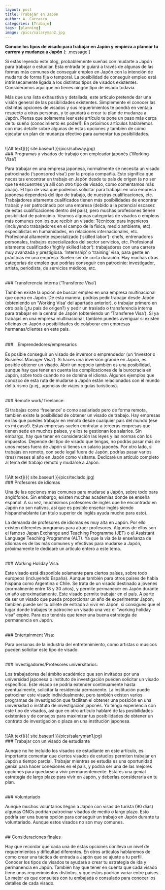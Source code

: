 ```yaml
---
layout: post
title: Trabajar en Japón
author: A. Carrasco
categories: [Trabajo]
tags: [planning]
image: /pics/salaryman2.jpg
---
```


**Conoce los tipos de visado para trabajar en Japón y empieza a planear tu carrera y mudanza a Japón**
{: .message }

Si estás leyendo este blog, probablemente sueñas con mudarte a Japón para trabajar o estudiar. Esta entrada te guiará a través de algunas de las formas más comunes de conseguir empleo en Japón con la intención de mudarte de forma fija o temporal. La posibilidad de conseguir empleo está intrínsecamente ligada a los distintos tipos de visados existentes. Consideramos aquí que no tienes ningún tipo de visado todavía. 

Más que una lista exhaustiva y detallada, este artículo pretende dar una visión general de las posibilidades existentes. Simplemente el conocer las distintas opciones de visados y sus requerimientos te pondrá en ventaja respecto a otras personas, y te ayudará a crear tu plan de mudanza a Japón. Piensa que solamente leer este artículo te pone un paso más cerca de tu sueño (conocimiento es poder!). En próximos artículos hablaremos con más detalle sobre algunas de estas opciones y también de cómo ejecutar un plan de mudanza efectivo para aumentar tus posibilidades.  

<br>
![Alt text]({{ site.baseurl }}/pics/subway.jpg)
<br>
### Programas y visados de trabajo con empleador japonés (‘Working Visa’)

Para trabajar en una empresa japonesa, normalmente se necesita un visado patrocinado (‘sponsored visa’) por la propia compañia. Esto significa que necesitas encontrar un trabajo en Japón desde tu país de origen (a no ser que te encuentres ya allí con otro tipo de visado, como comentamos más abajo). El tipo de visa que podemos solicitar para trabajar en una empresa japonesa dependerá del tipo de trabajo, de nuestras cualificaciones, etc. Trabajadores altamente cualificados tienen más posibilidades de encontrar trabajo y ser patrocinado por una empresa (debido a la potencial escasez de estas cualificaciones dentro del país), pero muchas profesiones tienen posibilidad de patrocinio. Veamos algunas categorías de visados o empleos más comunes con los que recibir un visado:
Técnicos: para ingenieros (incluyendo trabajadores en el campo de la física, medio ambiente, etc), especialistas en humanidades, en relaciones internacionales, etc. 
Profesional altamente especializado  (‘skilled labor’): chefs, entrenadores personales, trabajos especializados del sector servicios, etc.
Profesional altamente cualificado (‘highly skilled labor’): trabajadores con una carrera muy avanzada y prestigiosa.
‘Internship' o ‘training’ visa, para gente en prácticas en una empresa. Suelen ser de corta duración. 
Hay muchas otras categorías de empleo que podrías conseguir con patrocinio: investigador, artista, periodista, de servicios médicos, etc. 

<br>
### Transferencia interna (‘Transferee Visa’)

También existe la opción de buscar empleo en una empresa multinacional que opera en Japón. De esta manera, podrías pedir trabajar desde Japón (obteniendo un ‘Working Visa’ del apartado anterior), o trabajar primero en otro país (¿tu país de origen?) y pedir un traslado o transferencia interna para trabajar en la central de Japón (obteniendo un ‘Transferee Visa’). Si ya trabajas en una empresa multinacional, también puedes averiguar si existen oficinas en Japón o posibilidades de colaborar con empresas hermanas/clientes en este país.

<br>
###　Emprendedores/empresarios

Es posible conseguir un visado de inversor o emprendedor (un ‘Investor o Business Manager Visa’). Si haces una inversión grande en Japón, es posible obtener un visado. Abrir un negocio también es una posibilidad, aunque hay que tener en cuenta las complicaciones de la burocracia en Japón, sobre todo cuando no se domina el idioma. Algunos ejemplos que conozco de esta ruta de mudarse a Japón están relacionados con el mundo del turismo (p.ej., agencias de viajes o guías turísticos).

<br>
### Remote work/ freelance:

Si trabajas como ‘freelance’ o como asalariado pero de forma remota, también existe la posibilidad de obtener un visado de trabajo. Hay empresas en las que puedes trabajar en remoto desde cualquier país del mundo (ese es mi caso!). Estas empresas suelen contratar a terceras empresas que tienen sede en muchos países, y ellos te gestionan los salarios. Sin embargo, hay que tener en consideración las leyes y las normas con los impuestos. Depende del tipo de visado que tengas, no podrás pasar más de unos meses fuera de Japón si tienes un salario japonés. Por otro lado, si trabajas en remoto, con sede legal fuera de Japón, podrías pasar varios (tres) meses al año en Japón como visitante. Dedicaré un artículo completo al tema del trabajo remoto y mudarse a Japón. 

<br>
![Alt text]({{ site.baseurl }}/pics/teclado.jpg)
<br>
### Profesores de idiomas

Una de las opciones más comunes para mudarse a Japón, sobre todo para anglófonos. Sin embargo, existen muchas academias donde se enseña español. A su vez, muchísimos profesores de inglés que he encontrado en Japón no son nativos, así que es posible enseñar inglés siendo hispanohablante (un título superior de inglés ayuda mucho para esto).

La demanda de profesores de idiomas es muy alta en Japón. Por ello existen diferentes programas para atraer profesores. Algunos de ellos son el famoso Japan Exchange and Teaching Programme (JET) o el Assistant Language Teaching Programme (ALT). Ya que la vía de la enseñanza de idiomas es de las más comunes y efectivas para mudarse a Japón, próximamente le dedicaré un artículo entero a este tema. 

<br>
### Working Holiday Visa:

Este visado está disponible solamente para ciertos países, sobre todo europeos (incluyendo España). Aunque también para otros países de habla hispana como Argentina o Chile. Se trata de un visado destinado a jóvenes (normalmente entre 18 y 30 años), y permite permanecer en Japón durante un año aproximadamente. Este visado permite trabajar en el país. A parte de ser un visado que pueda proporcionar un año de experimentar Japón, también puede ser tu billete de entrada a vivir en Japón, si consigues que el lugar donde trabajes te patrocine un visado una vez el “working holiday visa” expire. Para eso tendrás que tener una buena estrategia de permanencia en Japón. 

<br>
### Entertainment Visa:

Para personas de la industria del entretenimiento, como artistas o músicos pueden solicitar este tipo de visado. 

<br>
### Investigadores/Profesores universitarios:

Los trabajadores del ámbito académico que son invitados por una universidad japonesa o instituto de investigación pueden solicitar un visado específico. Este visado se podría extender continuamente hasta eventualmente, solicitar la residencia permanente. La institución puede patrocinar este visado individualmente, pero también existen varios programas de investigación que facilitan el obtener una posición en una universidad o instituto de investigación japonés. Yo tengo experiencia con este tipo de visados, así que en otro artículo hablaré de las posibilidades existentes y de consejos para maximizar tus posibilidades de obtener un contrato de investigación o plaza en una institución japonesa.

<br>
![Alt text]({{ site.baseurl }}/pics/salaryman1.jpg)
<br>
### Trabajar con un visado de estudiante

Aunque no he incluido los visados de estudiante en este artículo, es importante comentar que ciertos visados de estudios permiten trabajar en Japón a tiempo parcial. Trabajar mientras se estudia es una oportunidad genial para hacer conexiones en el país, y podría ser una de las mejores opciones para quedarse a vivir permanentemente. Esta es una genial estrategia de largo plazo para vivir en Japón, y deberías considerarla en tu plan. 

<br>
### Voluntariado

Aunque muchos voluntarios llegan a Japón con visas de turista (90 días) algunas ONGs podrían patrocinar visados de medio o largo plazo. Esto podría ser una buena opción para conseguir un trabajo en Japón durante tu voluntariado. Aunque estos visados no son muy comunes. 


<br>
## Consideraciones finales

Hay que recordar que cada una de estas opciones conlleva un nivel de requerimientos y dificultad diferentes. En otros artículos hablaremos de como crear una táctica de entrada a Japón que se ajuste a tu perfil. Conocer los tipos de visados te ayudará a crear tu estrategia de ida y permanencia en Japón. También hay que tener en cuenta que cada visado tiene unos requerimientos distintos, y que estos podrían variar entre países. Lo mejor es que consultes con tu embajada o consulado para conocer los detalles de cada visado. 







